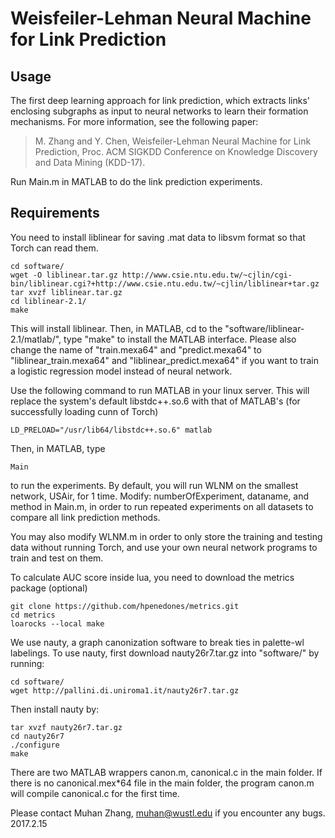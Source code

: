 Weisfeiler-Lehman Neural Machine for Link Prediction
====================================================

Usage
----
The first deep learning approach for link prediction, which extracts links' enclosing subgraphs as input to neural networks to learn their formation mechanisms. For more information, see the following paper:
> M. Zhang and Y. Chen, Weisfeiler-Lehman Neural Machine for Link Prediction, Proc. ACM SIGKDD Conference on Knowledge Discovery and Data Mining (KDD-17).

Run Main.m in MATLAB to do the link prediction experiments.

Requirements
------------

You need to install liblinear for saving .mat data to libsvm format so that Torch can read them.

    cd software/
    wget -O liblinear.tar.gz http://www.csie.ntu.edu.tw/~cjlin/cgi-bin/liblinear.cgi?+http://www.csie.ntu.edu.tw/~cjlin/liblinear+tar.gz
    tar xvzf liblinear.tar.gz
    cd liblinear-2.1/
    make

This will install liblinear. Then, in MATLAB, cd to the "software/liblinear-2.1/matlab/", type "make" to install the MATLAB interface. Please also change the name of "train.mexa64" and "predict.mexa64" to "liblinear_train.mexa64" and "liblinear_predict.mexa64" if you want to train a logistic regression model instead of neural network.

Use the following command to run MATLAB in your linux server. This will replace the system's default libstdc++.so.6 with that of MATLAB's (for successfully loading cunn of Torch)

    LD_PRELOAD="/usr/lib64/libstdc++.so.6" matlab 

Then, in MATLAB, type

    Main

to run the experiments. By default, you will run WLNM on the smallest network, USAir, for 1 time. Modify: numberOfExperiment, dataname, and method in Main.m, in order to run repeated experiments on all datasets to compare all link prediction methods.

You may also modify WLNM.m in order to only store the training and testing data without running Torch, and use your own neural network programs to train and test on them.

To calculate AUC score inside lua, you need to download the metrics package (optional)

    git clone https://github.com/hpenedones/metrics.git
    cd metrics
    loarocks --local make

We use nauty, a graph canonization software to break ties in palette-wl labelings. 
To use nauty, first download nauty26r7.tar.gz into "software/" by running:

    cd software/
    wget http://pallini.di.uniroma1.it/nauty26r7.tar.gz

Then install nauty by:

    tar xvzf nauty26r7.tar.gz
    cd nauty26r7
    ./configure
    make

There are two MATLAB wrappers canon.m, canonical.c in the main folder. If there is no canonical.mex*64 file in the main folder, the program canon.m will compile canonical.c for the first time. 

Please contact Muhan Zhang, muhan@wustl.edu if you encounter any bugs.
2017.2.15
